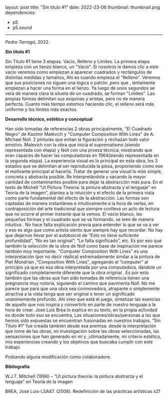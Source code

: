 layout: post
title: "Sin titulo #1"
date: 2022-23-06
thumbnail: thumbnail.png
dependencies:
  - p5
  - p5.sound
---

<div id="div-sketch">
  <script type="text/javascript" src="sketch.js"></script>
</div>

_Pedro Tarragó_, 2022.

**Sin titulo #1**

Sin Titulo #1 tiene 3 etapas. Vacío, Relleno y Límites. La primera etapa empieza con un lienzo blanco, un "Vació". Si nosotros le damos clic a este vacío veremos como empiezan a aparecer cuadrados y rectángulos de distintas medidas y tamaños, Ahí es cuando empieza el "Relleno". Veremos que sus posiciones no siguen una lógica o patrón ,pero que , lentamente empiezan a hacer una forma en el lienzo. Ya luego de unos segundos se verá de manera clara la silueta de un cuadrado, se forman "Límites". Las propias formas delimitan sus esquinas y aristas, pero no de manera perfecta. Cuanto más tiempo estemos haciendo clic, el relleno será más uniforme y los límites más exactos. 

**Desarrollo técnico, estético y conceptual**

Han sido tomadas de referencias 2 obras principalmente, "El Cuadrado Negro" de Kazimir Malévich y "Computer Composition With Lines" de A. Michael Noll. 2 pinturas que evitan la figuración y rechazan todo valor emotivo. Malevich con la obra que inicia el suprematismo (siendo representada con etapa) y Noll con una proeza técnica, mostrando que eran capaces de hacer las computadoras en 1964(siendo representada en la segunda etapa). 
La experiencia visual es lo principal en esta obra, los 3 estados que se delimitan al ser reproducida la pieza, proponiendo como ese el motivante principal al hacerla. Tratar de generar una visual lo más simple, concreta y abstracta posible. Re Interpretándola y sacando la mayor cantidad de contaminantes posible para dejar la abstracción más pura. En el texto de Michell “Ut Pictura Theoria: la pintura abstracta y el lenguaje” en Teoría de la imagen”, plantea a la intuición y el efecto de la primera vista como parte fundamental del efecto de la abstracción. Las formas son captadas de manera instantánea e intuitivamente a la hora de verlas, en contraposición del arte tradicional que siempre conlleva un acto de lectura que no ocurre al primer instante que la vemos. El vacío blanco, las pequeñas formas y el cuadrado que se va formando, se leen de manera intuitiva
.
No hace falta explicación previa para entender lo que se va a ver y eso es algo que como artista siento que siempre hay que recordar: No hay que dejarnos llevar por el autoboicot de “Esto no tiene suficiente profundidad”, “No es tan original”; “Le falta significado”, etc. Es por eso que también la selección de la obra de Noll como base de inspiración me parece también muy importante. "Computer Composition With Lines" es una interpretación (por no decir réplica) extremadamente similar a la pintura de Piet Mondrian ,“Composition With Lines", agregando el “computer” al principio ya que es esa obra interpretada por una computadora, dándole un significado completamente diferente que la obra original . Es por esto también que las obras que han sido tomadas de referencia tienen una pregnancia muy notoria, siguiendo el camino que pavimenta Noll. No me parece que para que una obra sea conmovedora, atrapante o simplemente atractiva a la vista tenga que ser original o tener un significado unánimemente profundo. Ahí creo que está el juego, sintetizar las esencias de aquello que nos inspira y convertirlo en parte de nuestro lenguaje a la hora de crear. Jose Luis Brea lo explica en su texto, en la propia actividad es donde todo eso se encuentra, Las situaciones/obras/personas a las que hemos sido expuestas se encuentran fusionadas en nuestros trabajos. “Sin Título #1” fue creada también desde esa premisa: desde la interpretación que tome de las obras, mi investigación sobre las obras seleccionadas, las sensaciones que han generado en mí y ,ultimadamente, mi criterio estético, mis experiencias creando y los objetivos que buscaba cumplir con este trabajo.

Probando alguna modificación como colaboradore.

**Bibliografía**

W.J.T. Mitchell (1996) – “Ut pictura theoria: la pintura abstracta y el lenguaje” en Teoría de la imagen

BREA, José Luis-LSA47. (2008). Redefinición de las prácticas artísticas s21

